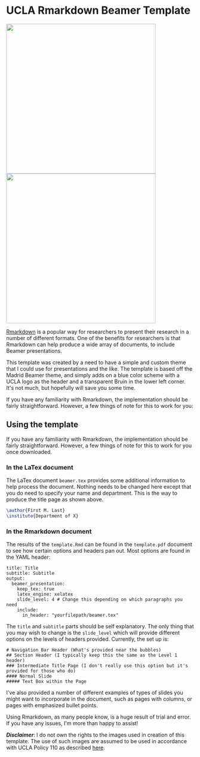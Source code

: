 # UCLA Rmarkdown Beamer Template

<p float="center">
  <img src="https://user-images.githubusercontent.com/34947559/100639492-16baa980-32ea-11eb-8144-337fbecbfefb.png" width="400" />
  <img src="https://user-images.githubusercontent.com/34947559/100639502-18846d00-32ea-11eb-8a98-fcb94deac850.png" width="400" /> 
</p>

[Rmarkdown](https://rmarkdown.rstudio.com/) is a popular way for researchers to present their research in a number of different formats. One of the benefits for researchers is that Rmarkdown can help produce a wide array of documents, to include Beamer presentations.

This template was created by a need to have a simple and custom theme that I could use for presentations and the like. The template is based off the Madrid Beamer theme, and simply adds on a blue color scheme with a UCLA logo as the header and a transparent Bruin in the lower left corner. It's not much, but hopefully will save you some time. 

If you have any familiarity with Rmarkdown, the implementation should be fairly straightforward. However, a few things of note for this to work for you:

## Using the template

If you have any familiarity with Rmarkdown, the implementation should be fairly straightforward. However, a few things of note for this to work for you once downloaded.


### In the LaTex document

The LaTex document `beamer.tex` provides some additional information to help process the document. Nothing needs to be changed here except that you do need to specify your name and department. This is the way to produce the title page as shown above.

```latex
\author{First M. Last}
\institute{Department of X}
```

### In the Rmarkdown document

The results of the `template.Rmd` can be found in the `template.pdf` document to see how certain options and headers pan out. Most options are found in the YAML header:

```
title: Title
subtitle: Subtitle
output:
  beamer_presentation:
    keep_tex: true
    latex_engine: xelatex
    slide_level: 4 # Change this depending on which paragraphs you need
    include:
      in_header: "yourfilepath/beamer.tex"
  ```

The `title` and `subtitle` parts should be self explanatory. The only thing that you may wish to change is the `slide_level` which will provide different options on the levels of headers provided. Currently, the set up is:

```
# Navigation Bar Header (What's provided near the bubbles)
## Section Header (I typically keep this the same as the Level 1 header)
### Intermediate Title Page (I don't really use this option but it's provided for those who do)
#### Normal Slide
##### Text Box within the Page
```

I've also provided a number of different examples of types of slides you might want to incorporate in the document, such as pages with columns, or pages with emphasized bullet points. 

Using Rmarkdown, as many people know, is a huge result of trial and error. If you have any issues, I'm more than happy to assist!



***Disclaimer***: I do not own the rights to the images used in creation of this template. The use of such images are assumed to be used in accordance with UCLA Policy 110 as described [here](https://www.adminvc.ucla.edu/marks/request/name-seal-marks/campus-unit).
